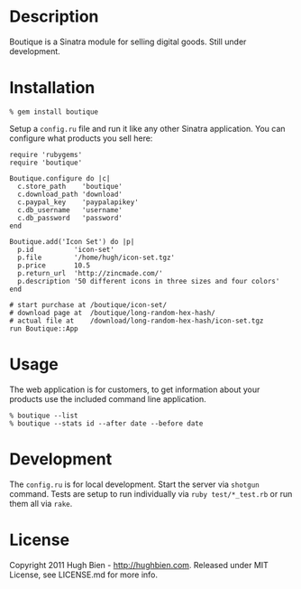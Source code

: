 Description
===========

Boutique is a Sinatra module for selling digital goods.  Still under development.

Installation
============

    % gem install boutique

Setup a `config.ru` file and run it like any other Sinatra application.  You
can configure what products you sell here:

    require 'rubygems'
    require 'boutique'

    Boutique.configure do |c|
      c.store_path    'boutique'
      c.download_path 'download'
      c.paypal_key    'paypalapikey'
      c.db_username   'username'
      c.db_password   'password'
    end

    Boutique.add('Icon Set') do |p|
      p.id          'icon-set'
      p.file        '/home/hugh/icon-set.tgz'
      p.price       10.5
      p.return_url  'http://zincmade.com/'
      p.description '50 different icons in three sizes and four colors'
    end

    # start purchase at /boutique/icon-set/
    # download page at  /boutique/long-random-hex-hash/
    # actual file at    /download/long-random-hex-hash/icon-set.tgz
    run Boutique::App

Usage
=====

The web application is for customers, to get information about your products use
the included command line application.

    % boutique --list
    % boutique --stats id --after date --before date

Development
===========

The `config.ru` is for local development.  Start the server via `shotgun`
command.  Tests are setup to run individually via `ruby test/*_test.rb` or
run them all via `rake`.

License
=======

Copyright 2011 Hugh Bien - http://hughbien.com.
Released under MIT License, see LICENSE.md for more info.
